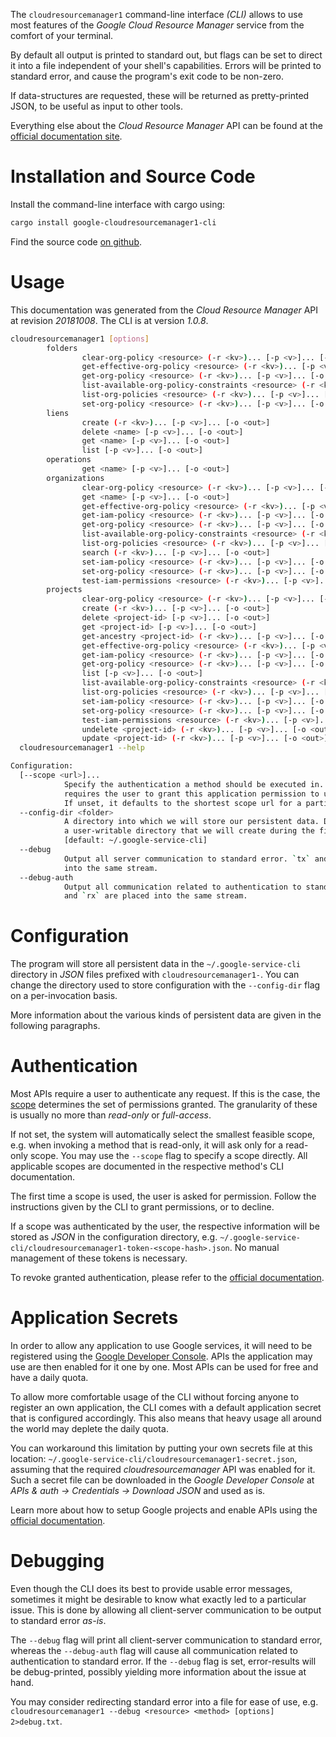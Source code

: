 <!---
DO NOT EDIT !
This file was generated automatically from 'src/mako/cli/README.md.mako'
DO NOT EDIT !
-->
The `cloudresourcemanager1` command-line interface *(CLI)* allows to use most features of the *Google Cloud Resource Manager* service from the comfort of your terminal.

By default all output is printed to standard out, but flags can be set to direct it into a file independent of your shell's
capabilities. Errors will be printed to standard error, and cause the program's exit code to be non-zero.

If data-structures are requested, these will be returned as pretty-printed JSON, to be useful as input to other tools.

Everything else about the *Cloud Resource Manager* API can be found at the
[official documentation site](https://cloud.google.com/resource-manager).

# Installation and Source Code

Install the command-line interface with cargo using:

```bash
cargo install google-cloudresourcemanager1-cli
```

Find the source code [on github](https://github.com/Byron/google-apis-rs/tree/master/gen/cloudresourcemanager1-cli).

# Usage

This documentation was generated from the *Cloud Resource Manager* API at revision *20181008*. The CLI is at version *1.0.8*.

```bash
cloudresourcemanager1 [options]
        folders
                clear-org-policy <resource> (-r <kv>)... [-p <v>]... [-o <out>]
                get-effective-org-policy <resource> (-r <kv>)... [-p <v>]... [-o <out>]
                get-org-policy <resource> (-r <kv>)... [-p <v>]... [-o <out>]
                list-available-org-policy-constraints <resource> (-r <kv>)... [-p <v>]... [-o <out>]
                list-org-policies <resource> (-r <kv>)... [-p <v>]... [-o <out>]
                set-org-policy <resource> (-r <kv>)... [-p <v>]... [-o <out>]
        liens
                create (-r <kv>)... [-p <v>]... [-o <out>]
                delete <name> [-p <v>]... [-o <out>]
                get <name> [-p <v>]... [-o <out>]
                list [-p <v>]... [-o <out>]
        operations
                get <name> [-p <v>]... [-o <out>]
        organizations
                clear-org-policy <resource> (-r <kv>)... [-p <v>]... [-o <out>]
                get <name> [-p <v>]... [-o <out>]
                get-effective-org-policy <resource> (-r <kv>)... [-p <v>]... [-o <out>]
                get-iam-policy <resource> (-r <kv>)... [-p <v>]... [-o <out>]
                get-org-policy <resource> (-r <kv>)... [-p <v>]... [-o <out>]
                list-available-org-policy-constraints <resource> (-r <kv>)... [-p <v>]... [-o <out>]
                list-org-policies <resource> (-r <kv>)... [-p <v>]... [-o <out>]
                search (-r <kv>)... [-p <v>]... [-o <out>]
                set-iam-policy <resource> (-r <kv>)... [-p <v>]... [-o <out>]
                set-org-policy <resource> (-r <kv>)... [-p <v>]... [-o <out>]
                test-iam-permissions <resource> (-r <kv>)... [-p <v>]... [-o <out>]
        projects
                clear-org-policy <resource> (-r <kv>)... [-p <v>]... [-o <out>]
                create (-r <kv>)... [-p <v>]... [-o <out>]
                delete <project-id> [-p <v>]... [-o <out>]
                get <project-id> [-p <v>]... [-o <out>]
                get-ancestry <project-id> (-r <kv>)... [-p <v>]... [-o <out>]
                get-effective-org-policy <resource> (-r <kv>)... [-p <v>]... [-o <out>]
                get-iam-policy <resource> (-r <kv>)... [-p <v>]... [-o <out>]
                get-org-policy <resource> (-r <kv>)... [-p <v>]... [-o <out>]
                list [-p <v>]... [-o <out>]
                list-available-org-policy-constraints <resource> (-r <kv>)... [-p <v>]... [-o <out>]
                list-org-policies <resource> (-r <kv>)... [-p <v>]... [-o <out>]
                set-iam-policy <resource> (-r <kv>)... [-p <v>]... [-o <out>]
                set-org-policy <resource> (-r <kv>)... [-p <v>]... [-o <out>]
                test-iam-permissions <resource> (-r <kv>)... [-p <v>]... [-o <out>]
                undelete <project-id> (-r <kv>)... [-p <v>]... [-o <out>]
                update <project-id> (-r <kv>)... [-p <v>]... [-o <out>]
  cloudresourcemanager1 --help

Configuration:
  [--scope <url>]...
            Specify the authentication a method should be executed in. Each scope
            requires the user to grant this application permission to use it.
            If unset, it defaults to the shortest scope url for a particular method.
  --config-dir <folder>
            A directory into which we will store our persistent data. Defaults to
            a user-writable directory that we will create during the first invocation.
            [default: ~/.google-service-cli]
  --debug
            Output all server communication to standard error. `tx` and `rx` are placed
            into the same stream.
  --debug-auth
            Output all communication related to authentication to standard error. `tx`
            and `rx` are placed into the same stream.

```

# Configuration

The program will store all persistent data in the `~/.google-service-cli` directory in *JSON* files prefixed with `cloudresourcemanager1-`.  You can change the directory used to store configuration with the `--config-dir` flag on a per-invocation basis.

More information about the various kinds of persistent data are given in the following paragraphs.

# Authentication

Most APIs require a user to authenticate any request. If this is the case, the [scope][scopes] determines the 
set of permissions granted. The granularity of these is usually no more than *read-only* or *full-access*.

If not set, the system will automatically select the smallest feasible scope, e.g. when invoking a
method that is read-only, it will ask only for a read-only scope. 
You may use the `--scope` flag to specify a scope directly. 
All applicable scopes are documented in the respective method's CLI documentation.

The first time a scope is used, the user is asked for permission. Follow the instructions given 
by the CLI to grant permissions, or to decline.

If a scope was authenticated by the user, the respective information will be stored as *JSON* in the configuration
directory, e.g. `~/.google-service-cli/cloudresourcemanager1-token-<scope-hash>.json`. No manual management of these tokens
is necessary.

To revoke granted authentication, please refer to the [official documentation][revoke-access].

# Application Secrets

In order to allow any application to use Google services, it will need to be registered using the 
[Google Developer Console][google-dev-console]. APIs the application may use are then enabled for it
one by one. Most APIs can be used for free and have a daily quota.

To allow more comfortable usage of the CLI without forcing anyone to register an own application, the CLI
comes with a default application secret that is configured accordingly. This also means that heavy usage
all around the world may deplete the daily quota.

You can workaround this limitation by putting your own secrets file at this location: 
`~/.google-service-cli/cloudresourcemanager1-secret.json`, assuming that the required *cloudresourcemanager* API 
was enabled for it. Such a secret file can be downloaded in the *Google Developer Console* at 
*APIs & auth -> Credentials -> Download JSON* and used as is.

Learn more about how to setup Google projects and enable APIs using the [official documentation][google-project-new].


# Debugging

Even though the CLI does its best to provide usable error messages, sometimes it might be desirable to know
what exactly led to a particular issue. This is done by allowing all client-server communication to be 
output to standard error *as-is*.

The `--debug` flag will print all client-server communication to standard error, whereas the `--debug-auth` flag
will cause all communication related to authentication to standard error.
If the `--debug` flag is set, error-results will be debug-printed, possibly yielding more information about the 
issue at hand.

You may consider redirecting standard error into a file for ease of use, e.g. `cloudresourcemanager1 --debug <resource> <method> [options] 2>debug.txt`.


[scopes]: https://developers.google.com/+/api/oauth#scopes
[revoke-access]: http://webapps.stackexchange.com/a/30849
[google-dev-console]: https://console.developers.google.com/
[google-project-new]: https://developers.google.com/console/help/new/